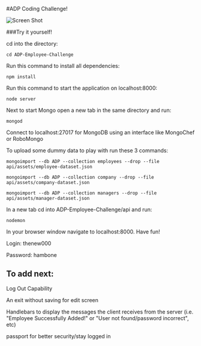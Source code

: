 #ADP Coding Challenge!

![Screen Shot](../master/css/img/screen_shot.png "An exact replica!")

###Try it yourself!

cd into the directory:

`cd ADP-Employee-Challenge`

Run this command to install all dependencies:

`npm install`

Run this command to start the application on localhost:8000:

`node server`

Next to start Mongo open a new tab in the same directory and run:

`mongod`

Connect to localhost:27017 for MongoDB using an interface like MongoChef or RoboMongo 


To upload some dummy data to play with run these 3 commands:

`mongoimport --db ADP --collection employees --drop --file api/assets/employee-dataset.json`

`mongoimport --db ADP --collection company --drop --file api/assets/company-dataset.json`

`mongoimport --db ADP --collection managers --drop --file api/assets/manager-dataset.json`

In a new tab cd into ADP-Employee-Challenge/api and run:

`nodemon`

In your browser window navigate to localhost:8000. Have fun!

Login: thenew000

Password: hambone

## To add next:

Log Out Capability

An exit without saving for edit screen

Handlebars to display the messages the client receives from the server (i.e. "Employee Successfully Added!"  or "User not found/password incorrect", etc)

passport for better security/stay logged in
